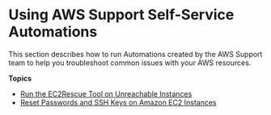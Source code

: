 # Using AWS Support Self\-Service Automations<a name="automation-walk-support"></a>

This section describes how to run Automations created by the AWS Support team to help you troubleshoot common issues with your AWS resources\.

**Topics**
+ [Run the EC2Rescue Tool on Unreachable Instances](automation-ec2rescue.md)
+ [Reset Passwords and SSH Keys on Amazon EC2 Instances](automation-ec2reset.md)